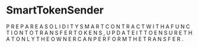 # SmartTokenSender
P R E P A R E A S O L I D I T Y S M A R T C O N T R A C T W I T H A F U N C T I O N T O T R A N S F E R T O K E N S , U P D A T E I T T O E N S U R E T H A T O N L Y T H E O W N E R C A N P E R F O R M T H E T R A N S F E R . 

